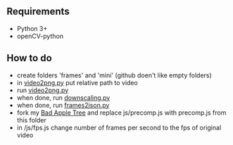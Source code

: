 ## Requirements

 - Python 3+
 - openCV-python

## How to do

 - create folders 'frames' and 'mini' (github doen't like empty folders)
 - in [video2png.py](video2png.py) put relative path to video
 - run [video2png.py](video2png.py)
 - when done, run [downscaling.py](downscaling.py)
 - when done, run [frames2json.py](frames2json.py)
 - fork my [Bad Apple Tree](https://github.com/adsaf123/Bad-Apple-Tree) and replace js/precomp.js with precomp.js from this folder
 - in /js/fps.js change number of frames per second to the fps of original video
